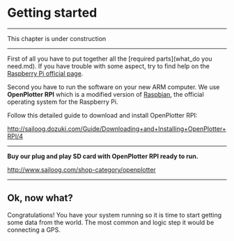 # Getting started

---

This chapter is under construction

---

First of all you have to put together all the [required parts](what_do you need.md). If you have trouble with some aspect, try to find help on the [Raspberry Pi official page](https://www.raspberrypi.org/help/).

Second you have to run the software on your new ARM computer. We use **OpenPlotter RPI** which is a modified version of [Raspbian](https://www.raspbian.org/), the official operating system for the Raspberry Pi.

Follow this detailed guide to download and install OpenPlotter RPI:

http://sailoog.dozuki.com/Guide/Downloading+and+Installing+OpenPlotter+RPI/4

---

**Buy our plug and play SD card with OpenPlotter RPI ready to run.**

http://www.sailoog.com/shop-category/openplotter

---

## Ok, now what?

Congratulations! You have your system running so it is time to start getting some data from the world. The most common and logic step it would be connecting a GPS.